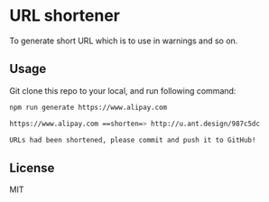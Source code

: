 # URL shortener

To generate short URL which is to use in warnings and so on.

## Usage

Git clone this repo to your local, and run following command:

```bash
npm run generate https://www.alipay.com

https://www.alipay.com ==shorten=> http://u.ant.design/987c5dc

URLs had been shortened, please commit and push it to GitHub!
```

## License

MIT
